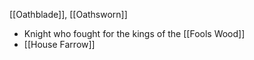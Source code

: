 [[Oathblade]], [[Oathsworn]]

- Knight who fought for the kings of the [[Fools Wood]]
- [[House Farrow]]